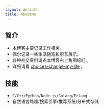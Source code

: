 ```yaml
---
layout: default
title: AboutMe
---
```


## 简介

+ 本博客主要记录工作相关。
+ 偶尔记录一些生活随笔和厨艺展示。
+ 各种社交资料请点本博客右上角图标们 。
+ 详细请看 [choices-change-my-life] 。

## 技能

+ `C/C++/Python/Node.js/Golang/Erlang`
+ 自然语言处理/搜索引擎/推荐系统/分布式存储

[choices-change-my-life]:http://yanyiwu.com/life/2014/10/11/choices-change-my-life.html 
